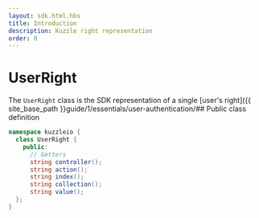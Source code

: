 ```yaml
---
layout: sdk.html.hbs
title: Introduction
description: Kuzzle right representation
order: 0
---
```


# UserRight

The `UserRight` class is the SDK representation of a single [user's right]({{ site_base_path }}guide/1/essentials/user-authentication/## Public class definition

```csharp
namespace kuzzleio {
  class UserRight {
    public:
      // Getters
      string controller();
      string action();
      string index();
      string collection();
      string value();
  };
}
```
